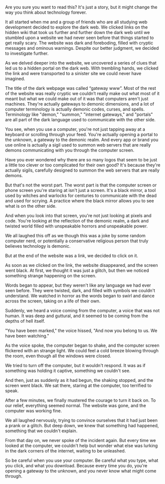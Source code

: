 Are you sure you want to read this? It's just a story, but it might change the way you think about technology forever.

It all started when me and a group of friends who are all studying web development decided to explore the dark web. We clicked links on the hidden wiki that took us further and further down the dark web until we stumbled upon a website we had never seen before that things started to get really scary. The website was dark and foreboding, filled with cryptic messages and ominous warnings. Despite our better judgment, we decided to investigate further.

As we delved deeper into the website, we uncovered a series of clues that led us to a hidden portal on the dark web. With trembling hands, we clicked the link and were transported to a sinister site we could never have imagined.

The title of the dark webpage was called “gateway www”. Most of the rest of the website was really cryptic we couldn’t really make out what most of it meant but what we could make out of it was that computers aren't just machines. They're actually gateways to demonic dimensions, and a lot of computer terminology is actually demonic codes, curses, and spells. Terminology like "demon," "summon," "internet gateways," and "portals" are all part of the dark language used to communicate with the other side.

You see, when you use a computer, you're not just tapping away at a keyboard or scrolling through your feed. You're actually opening a portal to the unknown, a gateway to the demonic realm. And every app or brand you use online is actually a sigil used to summon web servers that are really demons communicating with you through the computer screen.

Have you ever wondered why there are so many logos that seem to be just a little too clever or too complicated for their own good? It's because they're actually sigils, carefully designed to summon the web servers that are really demons.

But that's not the worst part. The worst part is that the computer screen or phone screen you're staring at isn't just a screen. It's a black mirror, a tool used by witches and warlocks for centuries to communicate with the dead and used for scrying. A practice where the black mirror allows you to see what is on the other side.

And when you look into that screen, you're not just looking at pixels and code. You're looking at the reflection of the demonic realm, a dark and twisted world filled with unspeakable horrors and unspeakable power.

We all laughed this off as we though this was a joke by some random computer nerd, or potentially a conservative religious person that truly believes technology is demonic.

But at the end of the website was a link, we decided to click on it. 

As soon as we clicked on the link, the website disappeared, and the screen went black. At first, we thought it was just a glitch, but then we noticed something strange happening on the screen.

Words began to appear, but they weren't like any language we had ever seen before. They were twisted, dark, and filled with symbols we couldn't understand. We watched in horror as the words began to swirl and dance across the screen, taking on a life of their own.

Suddenly, we heard a voice coming from the computer, a voice that was not human. It was deep and guttural, and it seemed to be coming from the depths of hell itself.

"You have been marked," the voice hissed, "And now you belong to us. We have been watching."

As the voice spoke, the computer began to shake, and the computer screen flickered with an strange light. We could feel a cold breeze blowing through the room, even though all the windows were closed.

We tried to turn off the computer, but it wouldn't respond. It was as if something was holding it captive, something we couldn't see.

And then, just as suddenly as it had begun, the shaking stopped, and the screen went black. We sat there, staring at the computer, too terrified to speak.
 
After a few minutes, we finally mustered the courage to turn it back on. To our relief, everything seemed normal. The website was gone, and the computer was working fine.

We all laughed nervously, trying to convince ourselves that it had just been a prank or a glitch. But deep down, we knew that something had happened, something that we couldn't explain.

From that day on, we never spoke of the incident again. But every time we looked at the computer, we couldn't help but wonder what else was lurking in the dark corners of the internet, waiting to be unleashed.

So be careful when you use your computer. Be careful what you type, what you click, and what you download. Because every time you do, you're opening a gateway to the unknown, and you never know what might come through.